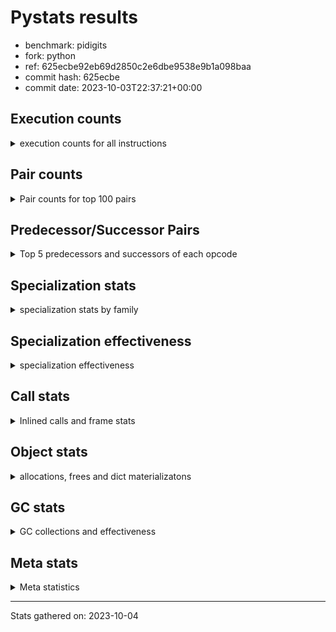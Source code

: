 
# Pystats results

- benchmark: pidigits
- fork: python
- ref: 625ecbe92eb69d2850c2e6dbe9538e9b1a098baa
- commit hash: 625ecbe
- commit date: 2023-10-03T22:37:21+00:00

## Execution counts

<details>
<summary> execution counts for all instructions </summary>

|Name | Count | Self | Cumulative | Miss ratio | 
|---|---:|---:|---:|---:|
| LOAD_FAST | 8,050,080 | 16.9% | 16.9% |  |
| BINARY_OP_MULTIPLY_INT | 6,615,300 | 13.9% | 30.7% |  |
| LOAD_FAST_LOAD_FAST | 5,699,100 | 11.9% | 42.6% |  |
| BINARY_OP_ADD_INT | 4,422,900 | 9.3% | 51.9% |  |
| STORE_FAST_STORE_FAST | 4,144,800 | 8.7% | 60.6% |  |
| LOAD_CONST | 3,506,940 | 7.3% | 67.9% |  |
| RESUME_CHECK | 2,072,580 | 4.3% | 72.3% |  |
| UNPACK_SEQUENCE_TUPLE | 2,072,400 | 4.3% | 76.6% |  |
| RETURN_VALUE | 1,952,580 | 4.1% | 80.7% |  |
| LOAD_GLOBAL_MODULE | 1,554,640 | 3.3% | 83.9% |  |
| CALL_PY_EXACT_ARGS | 1,554,420 | 3.3% | 87.2% |  |
| STORE_FAST | 1,036,560 | 2.2% | 89.4% |  |
| BINARY_OP | 1,036,460 | 2.2% | 91.5% |  |
| BUILD_TUPLE | 1,036,200 | 2.2% | 93.7% |  |
| POP_JUMP_IF_FALSE | 518,160 | 1.1% | 94.8% |  |
| INTERPRETER_EXIT | 518,160 | 1.1% | 95.9% |  |
| COMPARE_OP_INT | 518,160 | 1.1% | 97.0% |  |
| JUMP_BACKWARD | 409,140 | 0.9% | 97.8% |  |
| LOAD_GLOBAL_BUILTIN | 398,220 | 0.8% | 98.7% |  |
| CALL_BUILTIN_FAST | 398,100 | 0.8% | 99.5% |  |
| POP_TOP | 120,120 | 0.3% | 99.7% |  |
| YIELD_VALUE | 120,000 | 0.3% | 100.0% |  |
| CALL | 560 | 0.0% | 100.0% |  |
| PUSH_NULL | 300 | 0.0% | 100.0% |  |
| LOAD_GLOBAL | 180 | 0.0% | 100.0% |  |
| NOP | 120 | 0.0% | 100.0% |  |
| LOAD_DEREF | 120 | 0.0% | 100.0% |  |
| CALL_BUILTIN_CLASS | 120 | 0.0% | 100.0% |  |
| LOAD_ATTR_MODULE | 100 | 0.0% | 100.0% |  |
| RETURN_GENERATOR | 60 | 0.0% | 100.0% |  |
| RERAISE | 60 | 0.0% | 100.0% |  |
| MAKE_FUNCTION | 60 | 0.0% | 100.0% |  |
| LOAD_ATTR | 60 | 0.0% | 100.0% |  |
| COPY_FREE_VARS | 60 | 0.0% | 100.0% |  |
| CALL_INTRINSIC_1 | 60 | 0.0% | 100.0% |  |
| CALL_FUNCTION_EX | 60 | 0.0% | 100.0% |  |
| BINARY_OP_SUBTRACT_FLOAT | 60 | 0.0% | 100.0% |  |
| COMPARE_OP | 20 | 0.0% | 100.0% |  |


</details>

## Pair counts

<details>
<summary> Pair counts for top 100 pairs </summary>

|Pair | Count | Self | Cumulative | 
|---|---:|---:|---:|
| LOAD_FAST_LOAD_FAST BINARY_OP_MULTIPLY_INT | 5,699,100 | 11.9% | 11.9% |
| UNPACK_SEQUENCE_TUPLE STORE_FAST_STORE_FAST | 2,072,400 | 4.3% | 16.3% |
| STORE_FAST_STORE_FAST STORE_FAST_STORE_FAST | 2,072,400 | 4.3% | 20.6% |
| LOAD_FAST UNPACK_SEQUENCE_TUPLE | 2,072,400 | 4.3% | 25.0% |
| LOAD_FAST BINARY_OP_ADD_INT | 2,072,400 | 4.3% | 29.3% |
| BINARY_OP_MULTIPLY_INT LOAD_FAST_LOAD_FAST | 2,072,400 | 4.3% | 33.6% |
| BINARY_OP_MULTIPLY_INT LOAD_FAST | 2,072,400 | 4.3% | 38.0% |
| BINARY_OP_ADD_INT LOAD_FAST_LOAD_FAST | 2,072,400 | 4.3% | 42.3% |
| RESUME_CHECK LOAD_FAST | 1,952,400 | 4.1% | 46.4% |
| CALL_PY_EXACT_ARGS RESUME_CHECK | 1,554,360 | 3.3% | 49.7% |
| STORE_FAST_STORE_FAST LOAD_FAST_LOAD_FAST | 1,554,300 | 3.3% | 52.9% |
| BINARY_OP_MULTIPLY_INT BINARY_OP_ADD_INT | 1,554,300 | 3.3% | 56.2% |
| LOAD_FAST LOAD_CONST | 1,434,360 | 3.0% | 59.2% |
| LOAD_GLOBAL_MODULE LOAD_FAST | 1,434,300 | 3.0% | 62.2% |
| RETURN_VALUE STORE_FAST | 1,036,260 | 2.2% | 64.3% |
| LOAD_CONST CALL_PY_EXACT_ARGS | 1,036,200 | 2.2% | 66.5% |
| BINARY_OP_ADD_INT BINARY_OP | 1,036,200 | 2.2% | 68.7% |
| BINARY_OP RETURN_VALUE | 1,036,200 | 2.2% | 70.8% |
| LOAD_FAST BINARY_OP_MULTIPLY_INT | 916,200 | 1.9% | 72.8% |
| LOAD_CONST LOAD_FAST | 916,200 | 1.9% | 74.7% |
| BUILD_TUPLE RETURN_VALUE | 916,200 | 1.9% | 76.6% |
| BINARY_OP_MULTIPLY_INT LOAD_CONST | 916,200 | 1.9% | 78.5% |
| BINARY_OP_ADD_INT BUILD_TUPLE | 916,200 | 1.9% | 80.4% |
| LOAD_CONST BINARY_OP_ADD_INT | 796,200 | 1.7% | 82.1% |
| STORE_FAST LOAD_FAST | 638,280 | 1.3% | 83.4% |
| LOAD_CONST LOAD_CONST | 638,100 | 1.3% | 84.8% |
| COMPARE_OP_INT POP_JUMP_IF_FALSE | 518,160 | 1.1% | 85.9% |
| STORE_FAST_STORE_FAST LOAD_FAST | 518,100 | 1.1% | 86.9% |
| RETURN_VALUE COMPARE_OP_INT | 518,100 | 1.1% | 88.0% |
| LOAD_FAST LOAD_GLOBAL_MODULE | 518,100 | 1.1% | 89.1% |
| CACHE RESUME_CHECK | 518,100 | 1.1% | 90.2% |
| JUMP_BACKWARD LOAD_GLOBAL_MODULE | 409,140 | 0.9% | 91.1% |
| RETURN_VALUE INTERPRETER_EXIT | 398,160 | 0.8% | 91.9% |
| STORE_FAST LOAD_GLOBAL_MODULE | 398,140 | 0.8% | 92.7% |
| LOAD_GLOBAL_BUILTIN LOAD_FAST | 398,100 | 0.8% | 93.6% |
| LOAD_FAST LOAD_GLOBAL_BUILTIN | 398,100 | 0.8% | 94.4% |
| LOAD_FAST CALL_BUILTIN_FAST | 398,100 | 0.8% | 95.2% |
| CALL_BUILTIN_FAST CALL_PY_EXACT_ARGS | 398,100 | 0.8% | 96.1% |
| BINARY_OP_ADD_INT LOAD_CONST | 398,100 | 0.8% | 96.9% |
| POP_JUMP_IF_FALSE JUMP_BACKWARD | 289,200 | 0.6% | 97.5% |
| POP_JUMP_IF_FALSE LOAD_GLOBAL_MODULE | 228,900 | 0.5% | 98.0% |
| LOAD_GLOBAL_MODULE LOAD_CONST | 120,060 | 0.3% | 98.2% |
| YIELD_VALUE INTERPRETER_EXIT | 120,000 | 0.3% | 98.5% |
| LOAD_FAST YIELD_VALUE | 120,000 | 0.3% | 98.7% |
| LOAD_FAST CALL_PY_EXACT_ARGS | 120,000 | 0.3% | 99.0% |
| LOAD_CONST BUILD_TUPLE | 120,000 | 0.3% | 99.2% |
| BUILD_TUPLE LOAD_FAST | 120,000 | 0.3% | 99.5% |
| RESUME_CHECK POP_TOP | 119,940 | 0.3% | 99.7% |
| POP_TOP JUMP_BACKWARD | 119,940 | 0.3% | 100.0% |
| PUSH_NULL CALL | 240 | 0.0% | 100.0% |
| BINARY_OP BINARY_OP | 240 | 0.0% | 100.0% |
| LOAD_FAST PUSH_NULL | 180 | 0.0% | 100.0% |
| CALL CALL | 160 | 0.0% | 100.0% |
| LOAD_GLOBAL LOAD_GLOBAL_MODULE | 120 | 0.0% | 100.0% |
| CALL_BUILTIN_CLASS RETURN_VALUE | 120 | 0.0% | 100.0% |
| CALL POP_TOP | 120 | 0.0% | 100.0% |
| CALL CALL_BUILTIN_CLASS | 120 | 0.0% | 100.0% |
| RESUME_CHECK LOAD_GLOBAL_BUILTIN | 80 | 0.0% | 100.0% |
| LOAD_GLOBAL_MODULE CALL_PY_EXACT_ARGS | 80 | 0.0% | 100.0% |
| STORE_FAST NOP | 60 | 0.0% | 100.0% |
| STORE_FAST LOAD_DEREF | 60 | 0.0% | 100.0% |
| RETURN_GENERATOR LOAD_FAST | 60 | 0.0% | 100.0% |
| RESUME_CHECK LOAD_GLOBAL | 60 | 0.0% | 100.0% |
| RESUME_CHECK LOAD_CONST | 60 | 0.0% | 100.0% |
| PUSH_NULL LOAD_FAST | 60 | 0.0% | 100.0% |
| POP_TOP RESUME_CHECK | 60 | 0.0% | 100.0% |
| POP_TOP NOP | 60 | 0.0% | 100.0% |
| POP_TOP LOAD_FAST | 60 | 0.0% | 100.0% |
| POP_JUMP_IF_FALSE LOAD_FAST | 60 | 0.0% | 100.0% |
| NOP LOAD_GLOBAL_MODULE | 60 | 0.0% | 100.0% |
| NOP LOAD_DEREF | 60 | 0.0% | 100.0% |
| LOAD_GLOBAL_MODULE LOAD_ATTR_MODULE | 60 | 0.0% | 100.0% |
| LOAD_GLOBAL_BUILTIN LOAD_CONST | 60 | 0.0% | 100.0% |
| LOAD_FAST RETURN_VALUE | 60 | 0.0% | 100.0% |
| LOAD_FAST CALL_FUNCTION_EX | 60 | 0.0% | 100.0% |
| LOAD_FAST CALL | 60 | 0.0% | 100.0% |
| LOAD_DEREF STORE_FAST | 60 | 0.0% | 100.0% |
| LOAD_DEREF PUSH_NULL | 60 | 0.0% | 100.0% |
| LOAD_CONST STORE_FAST | 60 | 0.0% | 100.0% |
| LOAD_CONST MAKE_FUNCTION | 60 | 0.0% | 100.0% |
| LOAD_CONST CALL | 60 | 0.0% | 100.0% |
| LOAD_ATTR_MODULE STORE_FAST | 60 | 0.0% | 100.0% |
| COPY_FREE_VARS RESUME_CHECK | 60 | 0.0% | 100.0% |
| CALL_PY_EXACT_ARGS RETURN_GENERATOR | 60 | 0.0% | 100.0% |
| CALL_INTRINSIC_1 RERAISE | 60 | 0.0% | 100.0% |
| CALL_FUNCTION_EX COPY_FREE_VARS | 60 | 0.0% | 100.0% |
| CALL STORE_FAST | 60 | 0.0% | 100.0% |
| CALL LOAD_FAST | 60 | 0.0% | 100.0% |
| CACHE POP_TOP | 60 | 0.0% | 100.0% |
| CACHE CALL_INTRINSIC_1 | 60 | 0.0% | 100.0% |
| BINARY_OP_SUBTRACT_FLOAT STORE_FAST | 60 | 0.0% | 100.0% |
| RETURN_VALUE LOAD_GLOBAL | 40 | 0.0% | 100.0% |
| RESUME_CHECK LOAD_GLOBAL_MODULE | 40 | 0.0% | 100.0% |
| MAKE_FUNCTION LOAD_GLOBAL_MODULE | 40 | 0.0% | 100.0% |
| LOAD_GLOBAL_MODULE LOAD_GLOBAL_MODULE | 40 | 0.0% | 100.0% |
| LOAD_GLOBAL_MODULE LOAD_ATTR | 40 | 0.0% | 100.0% |
| LOAD_GLOBAL_MODULE CALL | 40 | 0.0% | 100.0% |
| LOAD_GLOBAL_BUILTIN LOAD_GLOBAL_MODULE | 40 | 0.0% | 100.0% |
| LOAD_GLOBAL LOAD_GLOBAL_BUILTIN | 40 | 0.0% | 100.0% |
| LOAD_FAST BINARY_OP_SUBTRACT_FLOAT | 40 | 0.0% | 100.0% |


</details>

## Predecessor/Successor Pairs

<details>
<summary> Top 5 predecessors and successors of each opcode </summary>

### CACHE

<details>
<summary> Successors and predecessors for CACHE </summary>

|Predecessors | Count | Percentage | 
|---|---:|---:|

|Successors | Count | Percentage | 
|---|---:|---:|
| RESUME_CHECK | 518,100 | 100.0% |
| POP_TOP | 60 | 0.0% |
| CALL_INTRINSIC_1 | 60 | 0.0% |


</details>

### INTERPRETER_EXIT

<details>
<summary> Successors and predecessors for INTERPRETER_EXIT </summary>

|Predecessors | Count | Percentage | 
|---|---:|---:|
| RETURN_VALUE | 398,160 | 76.8% |
| YIELD_VALUE | 120,000 | 23.2% |

|Successors | Count | Percentage | 
|---|---:|---:|


</details>

### MAKE_FUNCTION

<details>
<summary> Successors and predecessors for MAKE_FUNCTION </summary>

|Predecessors | Count | Percentage | 
|---|---:|---:|
| LOAD_CONST | 60 | 100.0% |

|Successors | Count | Percentage | 
|---|---:|---:|
| LOAD_GLOBAL_MODULE | 40 | 66.7% |
| LOAD_GLOBAL | 20 | 33.3% |


</details>

### NOP

<details>
<summary> Successors and predecessors for NOP </summary>

|Predecessors | Count | Percentage | 
|---|---:|---:|
| STORE_FAST | 60 | 50.0% |
| POP_TOP | 60 | 50.0% |

|Successors | Count | Percentage | 
|---|---:|---:|
| LOAD_GLOBAL_MODULE | 60 | 50.0% |
| LOAD_DEREF | 60 | 50.0% |


</details>

### POP_TOP

<details>
<summary> Successors and predecessors for POP_TOP </summary>

|Predecessors | Count | Percentage | 
|---|---:|---:|
| RESUME_CHECK | 119,940 | 99.9% |
| CALL | 120 | 0.1% |
| CACHE | 60 | 0.0% |

|Successors | Count | Percentage | 
|---|---:|---:|
| JUMP_BACKWARD | 119,940 | 99.9% |
| RESUME_CHECK | 60 | 0.0% |
| NOP | 60 | 0.0% |
| LOAD_FAST | 60 | 0.0% |


</details>

### PUSH_NULL

<details>
<summary> Successors and predecessors for PUSH_NULL </summary>

|Predecessors | Count | Percentage | 
|---|---:|---:|
| LOAD_FAST | 180 | 60.0% |
| LOAD_DEREF | 60 | 20.0% |
| LOAD_ATTR_MODULE | 40 | 13.3% |
| LOAD_ATTR | 20 | 6.7% |

|Successors | Count | Percentage | 
|---|---:|---:|
| CALL | 240 | 80.0% |
| LOAD_FAST | 60 | 20.0% |


</details>

### RETURN_GENERATOR

<details>
<summary> Successors and predecessors for RETURN_GENERATOR </summary>

|Predecessors | Count | Percentage | 
|---|---:|---:|
| CALL_PY_EXACT_ARGS | 60 | 100.0% |

|Successors | Count | Percentage | 
|---|---:|---:|
| LOAD_FAST | 60 | 100.0% |


</details>

### RETURN_VALUE

<details>
<summary> Successors and predecessors for RETURN_VALUE </summary>

|Predecessors | Count | Percentage | 
|---|---:|---:|
| BINARY_OP | 1,036,200 | 53.1% |
| BUILD_TUPLE | 916,200 | 46.9% |
| CALL_BUILTIN_CLASS | 120 | 0.0% |
| LOAD_FAST | 60 | 0.0% |

|Successors | Count | Percentage | 
|---|---:|---:|
| STORE_FAST | 1,036,260 | 53.1% |
| COMPARE_OP_INT | 518,100 | 26.5% |
| INTERPRETER_EXIT | 398,160 | 20.4% |
| LOAD_GLOBAL | 40 | 0.0% |
| LOAD_GLOBAL_MODULE | 20 | 0.0% |


</details>

### BINARY_OP

<details>
<summary> Successors and predecessors for BINARY_OP </summary>

|Predecessors | Count | Percentage | 
|---|---:|---:|
| BINARY_OP_ADD_INT | 1,036,200 | 100.0% |
| BINARY_OP | 240 | 0.0% |
| LOAD_FAST | 20 | 0.0% |

|Successors | Count | Percentage | 
|---|---:|---:|
| RETURN_VALUE | 1,036,200 | 100.0% |
| BINARY_OP | 240 | 0.0% |
| BINARY_OP_SUBTRACT_FLOAT | 20 | 0.0% |


</details>

### BUILD_TUPLE

<details>
<summary> Successors and predecessors for BUILD_TUPLE </summary>

|Predecessors | Count | Percentage | 
|---|---:|---:|
| BINARY_OP_ADD_INT | 916,200 | 88.4% |
| LOAD_CONST | 120,000 | 11.6% |

|Successors | Count | Percentage | 
|---|---:|---:|
| RETURN_VALUE | 916,200 | 88.4% |
| LOAD_FAST | 120,000 | 11.6% |


</details>

### CALL

<details>
<summary> Successors and predecessors for CALL </summary>

|Predecessors | Count | Percentage | 
|---|---:|---:|
| PUSH_NULL | 240 | 42.9% |
| CALL | 160 | 28.6% |
| LOAD_FAST | 60 | 10.7% |
| LOAD_CONST | 60 | 10.7% |
| LOAD_GLOBAL_MODULE | 40 | 7.1% |

|Successors | Count | Percentage | 
|---|---:|---:|
| CALL | 160 | 28.6% |
| POP_TOP | 120 | 21.4% |
| CALL_BUILTIN_CLASS | 120 | 21.4% |
| STORE_FAST | 60 | 10.7% |
| LOAD_FAST | 60 | 10.7% |


</details>

### CALL_FUNCTION_EX

<details>
<summary> Successors and predecessors for CALL_FUNCTION_EX </summary>

|Predecessors | Count | Percentage | 
|---|---:|---:|
| LOAD_FAST | 60 | 100.0% |

|Successors | Count | Percentage | 
|---|---:|---:|
| COPY_FREE_VARS | 60 | 100.0% |


</details>

### CALL_INTRINSIC_1

<details>
<summary> Successors and predecessors for CALL_INTRINSIC_1 </summary>

|Predecessors | Count | Percentage | 
|---|---:|---:|
| CACHE | 60 | 100.0% |

|Successors | Count | Percentage | 
|---|---:|---:|
| RERAISE | 60 | 100.0% |


</details>

### COMPARE_OP

<details>
<summary> Successors and predecessors for COMPARE_OP </summary>

|Predecessors | Count | Percentage | 
|---|---:|---:|
| LOAD_CONST | 20 | 100.0% |

|Successors | Count | Percentage | 
|---|---:|---:|
| COMPARE_OP_INT | 20 | 100.0% |


</details>

### COPY_FREE_VARS

<details>
<summary> Successors and predecessors for COPY_FREE_VARS </summary>

|Predecessors | Count | Percentage | 
|---|---:|---:|
| CALL_FUNCTION_EX | 60 | 100.0% |

|Successors | Count | Percentage | 
|---|---:|---:|
| RESUME_CHECK | 60 | 100.0% |


</details>

### JUMP_BACKWARD

<details>
<summary> Successors and predecessors for JUMP_BACKWARD </summary>

|Predecessors | Count | Percentage | 
|---|---:|---:|
| POP_JUMP_IF_FALSE | 289,200 | 70.7% |
| POP_TOP | 119,940 | 29.3% |

|Successors | Count | Percentage | 
|---|---:|---:|
| LOAD_GLOBAL_MODULE | 409,140 | 100.0% |


</details>

### LOAD_ATTR

<details>
<summary> Successors and predecessors for LOAD_ATTR </summary>

|Predecessors | Count | Percentage | 
|---|---:|---:|
| LOAD_GLOBAL_MODULE | 40 | 66.7% |
| LOAD_GLOBAL | 20 | 33.3% |

|Successors | Count | Percentage | 
|---|---:|---:|
| LOAD_ATTR_MODULE | 40 | 66.7% |
| PUSH_NULL | 20 | 33.3% |


</details>

### LOAD_CONST

<details>
<summary> Successors and predecessors for LOAD_CONST </summary>

|Predecessors | Count | Percentage | 
|---|---:|---:|
| LOAD_FAST | 1,434,360 | 40.9% |
| BINARY_OP_MULTIPLY_INT | 916,200 | 26.1% |
| LOAD_CONST | 638,100 | 18.2% |
| BINARY_OP_ADD_INT | 398,100 | 11.4% |
| LOAD_GLOBAL_MODULE | 120,060 | 3.4% |

|Successors | Count | Percentage | 
|---|---:|---:|
| CALL_PY_EXACT_ARGS | 1,036,200 | 29.5% |
| LOAD_FAST | 916,200 | 26.1% |
| BINARY_OP_ADD_INT | 796,200 | 22.7% |
| LOAD_CONST | 638,100 | 18.2% |
| BUILD_TUPLE | 120,000 | 3.4% |


</details>

### LOAD_DEREF

<details>
<summary> Successors and predecessors for LOAD_DEREF </summary>

|Predecessors | Count | Percentage | 
|---|---:|---:|
| STORE_FAST | 60 | 50.0% |
| NOP | 60 | 50.0% |

|Successors | Count | Percentage | 
|---|---:|---:|
| STORE_FAST | 60 | 50.0% |
| PUSH_NULL | 60 | 50.0% |


</details>

### LOAD_FAST

<details>
<summary> Successors and predecessors for LOAD_FAST </summary>

|Predecessors | Count | Percentage | 
|---|---:|---:|
| BINARY_OP_MULTIPLY_INT | 2,072,400 | 25.7% |
| RESUME_CHECK | 1,952,400 | 24.3% |
| LOAD_GLOBAL_MODULE | 1,434,300 | 17.8% |
| LOAD_CONST | 916,200 | 11.4% |
| STORE_FAST | 638,280 | 7.9% |

|Successors | Count | Percentage | 
|---|---:|---:|
| UNPACK_SEQUENCE_TUPLE | 2,072,400 | 25.7% |
| BINARY_OP_ADD_INT | 2,072,400 | 25.7% |
| LOAD_CONST | 1,434,360 | 17.8% |
| BINARY_OP_MULTIPLY_INT | 916,200 | 11.4% |
| LOAD_GLOBAL_MODULE | 518,100 | 6.4% |


</details>

### LOAD_FAST_LOAD_FAST

<details>
<summary> Successors and predecessors for LOAD_FAST_LOAD_FAST </summary>

|Predecessors | Count | Percentage | 
|---|---:|---:|
| BINARY_OP_MULTIPLY_INT | 2,072,400 | 36.4% |
| BINARY_OP_ADD_INT | 2,072,400 | 36.4% |
| STORE_FAST_STORE_FAST | 1,554,300 | 27.3% |

|Successors | Count | Percentage | 
|---|---:|---:|
| BINARY_OP_MULTIPLY_INT | 5,699,100 | 100.0% |


</details>

### LOAD_GLOBAL

<details>
<summary> Successors and predecessors for LOAD_GLOBAL </summary>

|Predecessors | Count | Percentage | 
|---|---:|---:|
| RESUME_CHECK | 60 | 33.3% |
| RETURN_VALUE | 40 | 22.2% |
| STORE_FAST | 20 | 11.1% |
| MAKE_FUNCTION | 20 | 11.1% |
| LOAD_GLOBAL_MODULE | 20 | 11.1% |

|Successors | Count | Percentage | 
|---|---:|---:|
| LOAD_GLOBAL_MODULE | 120 | 66.7% |
| LOAD_GLOBAL_BUILTIN | 40 | 22.2% |
| LOAD_ATTR | 20 | 11.1% |


</details>

### POP_JUMP_IF_FALSE

<details>
<summary> Successors and predecessors for POP_JUMP_IF_FALSE </summary>

|Predecessors | Count | Percentage | 
|---|---:|---:|
| COMPARE_OP_INT | 518,160 | 100.0% |

|Successors | Count | Percentage | 
|---|---:|---:|
| JUMP_BACKWARD | 289,200 | 55.8% |
| LOAD_GLOBAL_MODULE | 228,900 | 44.2% |
| LOAD_FAST | 60 | 0.0% |


</details>

### RERAISE

<details>
<summary> Successors and predecessors for RERAISE </summary>

|Predecessors | Count | Percentage | 
|---|---:|---:|
| CALL_INTRINSIC_1 | 60 | 100.0% |

|Successors | Count | Percentage | 
|---|---:|---:|


</details>

### STORE_FAST

<details>
<summary> Successors and predecessors for STORE_FAST </summary>

|Predecessors | Count | Percentage | 
|---|---:|---:|
| RETURN_VALUE | 1,036,260 | 100.0% |
| LOAD_DEREF | 60 | 0.0% |
| LOAD_CONST | 60 | 0.0% |
| LOAD_ATTR_MODULE | 60 | 0.0% |
| CALL | 60 | 0.0% |

|Successors | Count | Percentage | 
|---|---:|---:|
| LOAD_FAST | 638,280 | 61.6% |
| LOAD_GLOBAL_MODULE | 398,140 | 38.4% |
| NOP | 60 | 0.0% |
| LOAD_DEREF | 60 | 0.0% |
| LOAD_GLOBAL | 20 | 0.0% |


</details>

### STORE_FAST_STORE_FAST

<details>
<summary> Successors and predecessors for STORE_FAST_STORE_FAST </summary>

|Predecessors | Count | Percentage | 
|---|---:|---:|
| UNPACK_SEQUENCE_TUPLE | 2,072,400 | 50.0% |
| STORE_FAST_STORE_FAST | 2,072,400 | 50.0% |

|Successors | Count | Percentage | 
|---|---:|---:|
| STORE_FAST_STORE_FAST | 2,072,400 | 50.0% |
| LOAD_FAST_LOAD_FAST | 1,554,300 | 37.5% |
| LOAD_FAST | 518,100 | 12.5% |


</details>

### YIELD_VALUE

<details>
<summary> Successors and predecessors for YIELD_VALUE </summary>

|Predecessors | Count | Percentage | 
|---|---:|---:|
| LOAD_FAST | 120,000 | 100.0% |

|Successors | Count | Percentage | 
|---|---:|---:|
| INTERPRETER_EXIT | 120,000 | 100.0% |


</details>

### BINARY_OP_ADD_INT

<details>
<summary> Successors and predecessors for BINARY_OP_ADD_INT </summary>

|Predecessors | Count | Percentage | 
|---|---:|---:|
| LOAD_FAST | 2,072,400 | 46.9% |
| BINARY_OP_MULTIPLY_INT | 1,554,300 | 35.1% |
| LOAD_CONST | 796,200 | 18.0% |

|Successors | Count | Percentage | 
|---|---:|---:|
| LOAD_FAST_LOAD_FAST | 2,072,400 | 46.9% |
| BINARY_OP | 1,036,200 | 23.4% |
| BUILD_TUPLE | 916,200 | 20.7% |
| LOAD_CONST | 398,100 | 9.0% |


</details>

### BINARY_OP_MULTIPLY_INT

<details>
<summary> Successors and predecessors for BINARY_OP_MULTIPLY_INT </summary>

|Predecessors | Count | Percentage | 
|---|---:|---:|
| LOAD_FAST_LOAD_FAST | 5,699,100 | 86.2% |
| LOAD_FAST | 916,200 | 13.8% |

|Successors | Count | Percentage | 
|---|---:|---:|
| LOAD_FAST_LOAD_FAST | 2,072,400 | 31.3% |
| LOAD_FAST | 2,072,400 | 31.3% |
| BINARY_OP_ADD_INT | 1,554,300 | 23.5% |
| LOAD_CONST | 916,200 | 13.8% |


</details>

### BINARY_OP_SUBTRACT_FLOAT

<details>
<summary> Successors and predecessors for BINARY_OP_SUBTRACT_FLOAT </summary>

|Predecessors | Count | Percentage | 
|---|---:|---:|
| LOAD_FAST | 40 | 66.7% |
| BINARY_OP | 20 | 33.3% |

|Successors | Count | Percentage | 
|---|---:|---:|
| STORE_FAST | 60 | 100.0% |


</details>

### CALL_BUILTIN_CLASS

<details>
<summary> Successors and predecessors for CALL_BUILTIN_CLASS </summary>

|Predecessors | Count | Percentage | 
|---|---:|---:|
| CALL | 120 | 100.0% |

|Successors | Count | Percentage | 
|---|---:|---:|
| RETURN_VALUE | 120 | 100.0% |


</details>

### CALL_BUILTIN_FAST

<details>
<summary> Successors and predecessors for CALL_BUILTIN_FAST </summary>

|Predecessors | Count | Percentage | 
|---|---:|---:|
| LOAD_FAST | 398,100 | 100.0% |

|Successors | Count | Percentage | 
|---|---:|---:|
| CALL_PY_EXACT_ARGS | 398,100 | 100.0% |


</details>

### CALL_PY_EXACT_ARGS

<details>
<summary> Successors and predecessors for CALL_PY_EXACT_ARGS </summary>

|Predecessors | Count | Percentage | 
|---|---:|---:|
| LOAD_CONST | 1,036,200 | 66.7% |
| CALL_BUILTIN_FAST | 398,100 | 25.6% |
| LOAD_FAST | 120,000 | 7.7% |
| LOAD_GLOBAL_MODULE | 80 | 0.0% |
| CALL | 40 | 0.0% |

|Successors | Count | Percentage | 
|---|---:|---:|
| RESUME_CHECK | 1,554,360 | 100.0% |
| RETURN_GENERATOR | 60 | 0.0% |


</details>

### COMPARE_OP_INT

<details>
<summary> Successors and predecessors for COMPARE_OP_INT </summary>

|Predecessors | Count | Percentage | 
|---|---:|---:|
| RETURN_VALUE | 518,100 | 100.0% |
| LOAD_CONST | 40 | 0.0% |
| COMPARE_OP | 20 | 0.0% |

|Successors | Count | Percentage | 
|---|---:|---:|
| POP_JUMP_IF_FALSE | 518,160 | 100.0% |


</details>

### LOAD_ATTR_MODULE

<details>
<summary> Successors and predecessors for LOAD_ATTR_MODULE </summary>

|Predecessors | Count | Percentage | 
|---|---:|---:|
| LOAD_GLOBAL_MODULE | 60 | 60.0% |
| LOAD_ATTR | 40 | 40.0% |

|Successors | Count | Percentage | 
|---|---:|---:|
| STORE_FAST | 60 | 60.0% |
| PUSH_NULL | 40 | 40.0% |


</details>

### LOAD_GLOBAL_BUILTIN

<details>
<summary> Successors and predecessors for LOAD_GLOBAL_BUILTIN </summary>

|Predecessors | Count | Percentage | 
|---|---:|---:|
| LOAD_FAST | 398,100 | 100.0% |
| RESUME_CHECK | 80 | 0.0% |
| LOAD_GLOBAL | 40 | 0.0% |

|Successors | Count | Percentage | 
|---|---:|---:|
| LOAD_FAST | 398,100 | 100.0% |
| LOAD_CONST | 60 | 0.0% |
| LOAD_GLOBAL_MODULE | 40 | 0.0% |
| LOAD_GLOBAL | 20 | 0.0% |


</details>

### LOAD_GLOBAL_MODULE

<details>
<summary> Successors and predecessors for LOAD_GLOBAL_MODULE </summary>

|Predecessors | Count | Percentage | 
|---|---:|---:|
| LOAD_FAST | 518,100 | 33.3% |
| JUMP_BACKWARD | 409,140 | 26.3% |
| STORE_FAST | 398,140 | 25.6% |
| POP_JUMP_IF_FALSE | 228,900 | 14.7% |
| LOAD_GLOBAL | 120 | 0.0% |

|Successors | Count | Percentage | 
|---|---:|---:|
| LOAD_FAST | 1,434,300 | 92.3% |
| LOAD_CONST | 120,060 | 7.7% |
| CALL_PY_EXACT_ARGS | 80 | 0.0% |
| LOAD_ATTR_MODULE | 60 | 0.0% |
| LOAD_GLOBAL_MODULE | 40 | 0.0% |


</details>

### RESUME_CHECK

<details>
<summary> Successors and predecessors for RESUME_CHECK </summary>

|Predecessors | Count | Percentage | 
|---|---:|---:|
| CALL_PY_EXACT_ARGS | 1,554,360 | 75.0% |
| CACHE | 518,100 | 25.0% |
| POP_TOP | 60 | 0.0% |
| COPY_FREE_VARS | 60 | 0.0% |

|Successors | Count | Percentage | 
|---|---:|---:|
| LOAD_FAST | 1,952,400 | 94.2% |
| POP_TOP | 119,940 | 5.8% |
| LOAD_GLOBAL_BUILTIN | 80 | 0.0% |
| LOAD_GLOBAL | 60 | 0.0% |
| LOAD_CONST | 60 | 0.0% |


</details>

### UNPACK_SEQUENCE_TUPLE

<details>
<summary> Successors and predecessors for UNPACK_SEQUENCE_TUPLE </summary>

|Predecessors | Count | Percentage | 
|---|---:|---:|
| LOAD_FAST | 2,072,400 | 100.0% |

|Successors | Count | Percentage | 
|---|---:|---:|
| STORE_FAST_STORE_FAST | 2,072,400 | 100.0% |


</details>


</details>

## Specialization stats

<details>
<summary> specialization stats by family </summary>

### BINARY_OP

<details>
<summary> specialization stats for BINARY_OP family </summary>

|Kind | Count | Ratio | 
|---|---|---|
| specialization.deferred |      1036200 | 8.6% |
|          hit |     11038260 | 91.4% |

#### Specialization attempts

| | Count | Ratio | 
|---|---:|---:|
| Success | 20 | 7.7% |
| Failure | 240 | 92.3% |

|Failure kind | Count | Ratio | 
|---|---:|---:|
| floor divide | 240 | 100.0% |


</details>

### CALL

<details>
<summary> specialization stats for CALL family </summary>

|Kind | Count | Ratio | 
|---|---|---|
| specialization.deferred |          360 | 0.0% |
|          hit |      1952640 | 100.0% |

#### Specialization attempts

| | Count | Ratio | 
|---|---:|---:|
| Success | 80 | 40.0% |
| Failure | 120 | 60.0% |

|Failure kind | Count | Ratio | 
|---|---:|---:|
| cfunc noargs | 60 | 50.0% |
| class no vectorcall | 40 | 33.3% |
| other | 20 | 16.7% |


</details>

### COMPARE_OP

<details>
<summary> specialization stats for COMPARE_OP family </summary>

|Kind | Count | Ratio | 
|---|---|---|
|          hit |       518160 | 100.0% |

#### Specialization attempts

| | Count | Ratio | 
|---|---:|---:|
| Success | 20 | 100.0% |
| Failure | 0 | 0.0% |

|Failure kind | Count | Ratio | 
|---|---:|---:|


</details>

### JUMP_BACKWARD

<details>
<summary> specialization stats for JUMP_BACKWARD family </summary>

|Kind | Count | Ratio | 
|---|---|---|


</details>

### LOAD_ATTR

<details>
<summary> specialization stats for LOAD_ATTR family </summary>

|Kind | Count | Ratio | 
|---|---|---|
| specialization.deferred |           20 | 12.5% |
|          hit |          100 | 62.5% |

#### Specialization attempts

| | Count | Ratio | 
|---|---:|---:|
| Success | 40 | 100.0% |
| Failure | 0 | 0.0% |

|Failure kind | Count | Ratio | 
|---|---:|---:|


</details>

### LOAD_GLOBAL

<details>
<summary> specialization stats for LOAD_GLOBAL family </summary>

|Kind | Count | Ratio | 
|---|---|---|
| specialization.deferred |           20 | 0.0% |
|          hit |      1952860 | 100.0% |

#### Specialization attempts

| | Count | Ratio | 
|---|---:|---:|
| Success | 160 | 100.0% |
| Failure | 0 | 0.0% |

|Failure kind | Count | Ratio | 
|---|---:|---:|


</details>

### POP_JUMP_IF_FALSE

<details>
<summary> specialization stats for POP_JUMP_IF_FALSE family </summary>

|Kind | Count | Ratio | 
|---|---|---|


</details>

### UNPACK_SEQUENCE

<details>
<summary> specialization stats for UNPACK_SEQUENCE family </summary>

|Kind | Count | Ratio | 
|---|---|---|
|          hit |      2072400 | 100.0% |


</details>


</details>

## Specialization effectiveness

<details>
<summary> specialization effectiveness </summary>

|Instructions | Count | Ratio | 
|---|---:|---:|
| Basic | 26,185,440 | 54.8% |
| Not specialized | 1,964,580 | 4.1% |
| Specialized | 19,607,000 | 41.1% |

### Deferred by instruction

<details>
<summary> deferred by instruction </summary>

|Name | Count | Ratio | 
|---|---:|---:|
| BINARY_OP | 1,036,200 | 100.0% |
| CALL | 360 | 0.0% |
| LOAD_GLOBAL | 20 | 0.0% |
| LOAD_ATTR | 20 | 0.0% |
| YIELD_VALUE | 0 | 0.0% |
| UNPACK_SEQUENCE_TUPLE | 0 | 0.0% |
| UNPACK_SEQUENCE | 0 | 0.0% |
| TO_BOOL | 0 | 0.0% |
| STORE_SUBSCR | 0 | 0.0% |
| STORE_SLICE | 0 | 0.0% |


</details>


</details>

## Call stats

<details>
<summary> Inlined calls and frame stats </summary>

| | Count | Ratio | 
|---|---:|---:|
| Calls to PyEval_EvalDefault | 518,220 | 25.0% |
| Calls to Python functions inlined | 1,554,480 | 75.0% |
| Calls via PyEval_EvalFrame (total) | 518,220 | 25.0% |
| Calls via PyEval_EvalFrame (vector) | 398,160 | 19.2% |
| Calls via PyEval_EvalFrame (generator) | 120,060 | 5.8% |
| Calls via PyEval_EvalFrame (legacy) | 0 | 0.0% |
| Calls via PyEval_EvalFrame (function vectorcall) | 398,160 | 19.2% |
| Calls via PyEval_EvalFrame (build class) | 0 | 0.0% |
| Calls via PyEval_EvalFrame (slot) | 0 | 0.0% |
| Calls via PyEval_EvalFrame (function ex) | 60 | 0.0% |
| Calls via PyEval_EvalFrame (api) | 0 | 0.0% |
| Calls via PyEval_EvalFrame (method) | 0 | 0.0% |
| Frames pushed | 1,952,640 | 94.2% |
| Frame objects created | 120 | 0.0% |


</details>

## Object stats

<details>
<summary> allocations, frees and dict materializatons </summary>

| | Count | Ratio | 
|---|---:|---:|
| Allocations from freelist | 1,036,480 | 8.5% |
| Frees to freelist | 1,036,500 |  |
| Allocations | 11,142,680 | 91.5% |
| Allocations to 512 bytes | 3,546,980 | 29.1% |
| Allocations to 4 kbytes | 2,862,840 | 23.5% |
| Allocations over 4 kbytes | 4,732,860 | 38.9% |
| Frees | 11,142,600 |  |
| New values | 0 |  |
| Interpreter increfs | 24,177,880 | 99.7% |
| Interpreter decrefs | 30,265,740 | 83.1% |
| Increfs | 76,420 | 0.3% |
| Decrefs | 6,167,600 | 16.9% |
| Materialize dict (on request) | 0 |  |
| Materialize dict (new key) | 0 |  |
| Materialize dict (too big) | 0 |  |
| Materialize dict (str subclass) | 0 |  |
| Dematerialize dict | 0 |  |
| Method cache hits | 15 |  |
| Method cache misses | 5 |  |
| Method cache collisions | 5 |  |
| Method cache dunder hits | 60 |  |
| Method cache dunder misses | 0 |  |


</details>

## GC stats

<details>
<summary> GC collections and effectiveness </summary>

|Generation | Collections | Objects collected | Object visits | 
|---:|---:|---:|---:|
| 0 | 0 | 0 | 0 |
| 1 | 0 | 0 | 0 |
| 2 | 0 | 0 | 0 |


</details>

## Meta stats

<details>
<summary> Meta statistics </summary>

| | Count | 
|---|---:|
| Number of data files | 20 |


</details>

---
Stats gathered on: 2023-10-04
